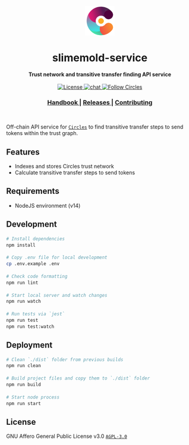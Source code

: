<div align="center">
	<img width="80" src="https://raw.githubusercontent.com/CirclesUBI/.github/main/assets/logo.svg" />
</div>

<h1 align="center">slimemold-service</h1>

<div align="center">
 <strong>
  Trust network and transitive transfer finding API service
 </strong>
</div>

<br />

<div align="center">
  <!-- Licence -->
  <a href="https://github.com/CirclesUBI/slimemold-serice/blob/main/LICENSE">
    <img src="https://img.shields.io/github/license/CirclesUBI/slimemold-service?style=flat-square&color=%23cc1e66" alt="License" height="18">
  </a>
  <!-- Discourse -->
  <a href="https://aboutcircles.com/">
    <img src="https://img.shields.io/discourse/topics?server=https%3A%2F%2Faboutcircles.com%2F&style=flat-square&color=%23faad26" alt="chat" height="18"/>
  </a>
  <!-- Twitter -->
  <a href="https://twitter.com/CirclesUBI">
    <img src="https://img.shields.io/twitter/follow/circlesubi.svg?label=twitter&style=flat-square&color=%23f14d48" alt="Follow Circles" height="18">
  </a>
</div>

<div align="center">
  <h3>
    <a href="https://handbook.joincircles.net">
      Handbook
    </a>
    <span> | </span>
    <a href="https://github.com/CirclesUBI/slimemold-service/releases">
      Releases
    </a>
    <span> | </span>
    <a href="https://github.com/CirclesUBI/.github/blob/main/CONTRIBUTING.md">
      Contributing
    </a>
  </h3>
</div>

<br/>

Off-chain API service for [`Circles`] to find transitive transfer steps to send tokens within the trust graph.

[`circles`]: https://joincircles.net

## Features

- Indexes and stores Circles trust network
- Calculate transitive transfer steps to send tokens

## Requirements

- NodeJS environment (v14)

## Development

```bash
# Install dependencies
npm install

# Copy .env file for local development
cp .env.example .env

# Check code formatting
npm run lint

# Start local server and watch changes
npm run watch

# Run tests via `jest`
npm run test
npm run test:watch
```

## Deployment

```bash
# Clean `./dist` folder from previous builds
npm run clean

# Build project files and copy them to `./dist` folder
npm run build

# Start node process
npm run start
```

## License

GNU Affero General Public License v3.0 [`AGPL-3.0`]

[`AGPL-3.0`]: LICENSE
